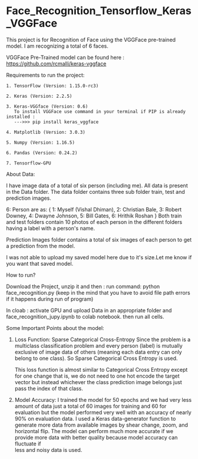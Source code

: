 # Face_Recognition_Tensorflow_Keras_VGGFace

This project is for Recognition of Face using the VGGFace pre-trained model. I am recognizing a total of 6 faces.

VGGFace Pre-Trained model can be found here : 
https://github.com/rcmalli/keras-vggface

Requirements to run the project:

    1. TensorFlow (Version: 1.15.0-rc3)

    2. Keras (Version: 2.2.5)

    3. Keras-VGGface (Version: 0.6)
       To install VGGFace use command in your terminal if PIP is already installed :
       --->>> pip install keras_vggface

    4. Matplotlib (Version: 3.0.3)

    5. Numpy (Version: 1.16.5)

    6. Pandas (Version: 0.24.2)

    7. Tensorflow-GPU



About Data:

I have image data of a total of six person (including me). All data is present in the Data folder.
The data folder contains three sub folder train, test and prediction images.

6: Person are as:
   { 1: Myself (Vishal Dhiman),
     2: Christian Bale,
     3: Robert Downey,
     4: Dwayne Johnson,
     5: Bill Gates,
     6: Hrithik Roshan
   }
Both train and test folders contain 10 photos of each person in the different folders having a label with a person's name.

Prediction Images folder contains a total of six images of each person to get a prediction from the model.

I was not able to upload my saved model here due to it's size.Let me know if you want that saved model.


How to run?

Download the Project, unzip it and then :
run command: python face_recognition.py
(keep in the mind that you have to avoid file path errors if it happens during run of program)

In cloab : 
   activate GPU and upload Data in an appropriate folder and face_recognition_jupy.ipynb to colab notebook.
   then run all cells.
   
Some Important Points about the model:

1. Loss Function: Sparse Categorical Cross-Entropy
   Since the problem is a multiclass classification problem and every person (label) is mutually exclusive of image data of others (meaning each data entry can only belong to one class). So Sparse Categorical Cross Entropy is used.
   
   This loss function is almost similar to Categorical Cross Entropy except for one change that is, we  do not need to one hot 
   encode the target vector but instead whichever the class prediction image belongs just pass the index of that class.
   
2. Model Accuracy:
   I trained the model for 50 epochs and we had very less amount of data just a total of 60 images for training and 60 for evaluation
   but the model performed very well with an accuracy of nearly 90% on evaluation data.
   I used a Keras data-generator function to generate more data from available images by shear change, zoom, and horizontal flip.
   The model can perform much more accurate if we provide more data with better quality because model accuracy can fluctuate if    
   less and noisy data is used.
